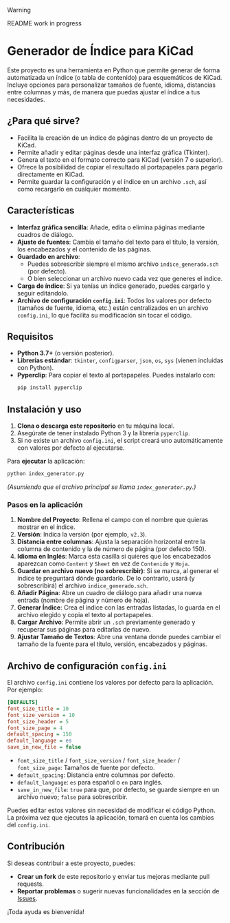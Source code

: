>[!WARNING]
README work in progress

# Generador de Índice para KiCad

Este proyecto es una herramienta en Python que permite generar de forma automatizada un índice (o tabla de contenido) para esquemáticos de KiCad. Incluye opciones para personalizar tamaños de fuente, idioma, distancias entre columnas y más, de manera que puedas ajustar el índice a tus necesidades.

## ¿Para qué sirve?

- Facilita la creación de un índice de páginas dentro de un proyecto de KiCad.
- Permite añadir y editar páginas desde una interfaz gráfica (Tkinter).
- Genera el texto en el formato correcto para KiCad (versión 7 o superior).
- Ofrece la posibilidad de copiar el resultado al portapapeles para pegarlo directamente en KiCad.
- Permite guardar la configuración y el índice en un archivo `.sch`, así como recargarlo en cualquier momento.

## Características

- **Interfaz gráfica sencilla**: Añade, edita o elimina páginas mediante cuadros de diálogo.
- **Ajuste de fuentes**: Cambia el tamaño del texto para el título, la versión, los encabezados y el contenido de las páginas.
- **Guardado en archivo**:  
  - Puedes sobrescribir siempre el mismo archivo `indice_generado.sch` (por defecto).  
  - O bien seleccionar un archivo nuevo cada vez que generes el índice.
- **Carga de índice**: Si ya tenías un índice generado, puedes cargarlo y seguir editándolo.
- **Archivo de configuración `config.ini`**: Todos los valores por defecto (tamaños de fuente, idioma, etc.) están centralizados en un archivo `config.ini`, lo que facilita su modificación sin tocar el código.

## Requisitos

- **Python 3.7+** (o versión posterior).
- **Librerías estándar**: `tkinter`, `configparser`, `json`, `os`, `sys` (vienen incluidas con Python).
- **Pyperclip**: Para copiar el texto al portapapeles. Puedes instalarlo con:
  ```bash
  pip install pyperclip
  ```

## Instalación y uso

1. **Clona o descarga este repositorio** en tu máquina local.
2. Asegúrate de tener instalado Python 3 y la librería `pyperclip`.
3. Si no existe un archivo `config.ini`, el script creará uno automáticamente con valores por defecto al ejecutarse.

Para **ejecutar** la aplicación:

```bash
python index_generator.py
```

*(Asumiendo que el archivo principal se llama `index_generator.py`.)*

### Pasos en la aplicación

1. **Nombre del Proyecto**: Rellena el campo con el nombre que quieras mostrar en el índice.  
2. **Versión**: Indica la versión (por ejemplo, `v2.3`).  
3. **Distancia entre columnas**: Ajusta la separación horizontal entre la columna de contenido y la de número de página (por defecto 150).  
4. **Idioma en Inglés**: Marca esta casilla si quieres que los encabezados aparezcan como `Content` y `Sheet` en vez de `Contenido` y `Hoja`.  
5. **Guardar en archivo nuevo (no sobrescribir)**: Si se marca, al generar el índice te preguntará dónde guardarlo. De lo contrario, usará (y sobrescribirá) el archivo `indice_generado.sch`.  
6. **Añadir Página**: Abre un cuadro de diálogo para añadir una nueva entrada (nombre de página y número de hoja).  
7. **Generar Índice**: Crea el índice con las entradas listadas, lo guarda en el archivo elegido y copia el texto al portapapeles.  
8. **Cargar Archivo**: Permite abrir un `.sch` previamente generado y recuperar sus páginas para editarlas de nuevo.  
9. **Ajustar Tamaño de Textos**: Abre una ventana donde puedes cambiar el tamaño de la fuente para el título, versión, encabezados y páginas.

## Archivo de configuración `config.ini`

El archivo `config.ini` contiene los valores por defecto para la aplicación. Por ejemplo:

```ini
[DEFAULTS]
font_size_title = 10
font_size_version = 10
font_size_header = 5
font_size_page = 4
default_spacing = 150
default_language = es
save_in_new_file = false
```

- `font_size_title` / `font_size_version` / `font_size_header` / `font_size_page`: Tamaños de fuente por defecto.  
- `default_spacing`: Distancia entre columnas por defecto.  
- `default_language`: `es` para español o `en` para inglés.  
- `save_in_new_file`: `true` para que, por defecto, se guarde siempre en un archivo nuevo; `false` para sobrescribir.

Puedes editar estos valores sin necesidad de modificar el código Python. La próxima vez que ejecutes la aplicación, tomará en cuenta los cambios del `config.ini`.

## Contribución

Si deseas contribuir a este proyecto, puedes:

- **Crear un fork** de este repositorio y enviar tus mejoras mediante pull requests.
- **Reportar problemas** o sugerir nuevas funcionalidades en la sección de [Issues](../../issues).

¡Toda ayuda es bienvenida! 
